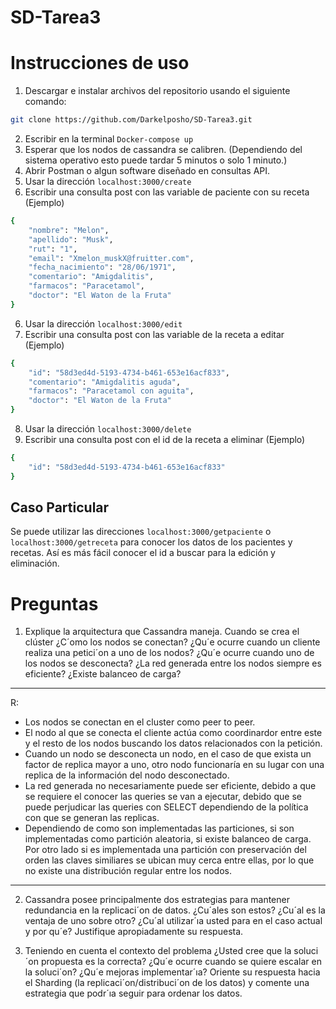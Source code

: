 # SD-Tarea3
# Instrucciones de uso
1. Descargar e instalar archivos del repositorio usando el siguiente comando:
```bash
git clone https://github.com/Darkelposho/SD-Tarea3.git
```
2. Escribir en la terminal ```Docker-compose up```
3. Esperar que los nodos de cassandra se calibren. (Dependiendo del sistema operativo esto puede tardar 5 minutos o solo 1 minuto.)
4. Abrir Postman o algun software diseñado en consultas API.
5. Usar la dirección `localhost:3000/create`
6. Escribir una consulta post con las variable de paciente con su receta
(Ejemplo)  
```bash
{
    "nombre": "Melon",
    "apellido": "Musk",
    "rut": "1",
    "email": "Xmelon_muskX@fruitter.com",
    "fecha_nacimiento": "28/06/1971",
    "comentario": "Amigdalitis",
    "farmacos": "Paracetamol",
    "doctor": "El Waton de la Fruta"
}
```
6. Usar la dirección `localhost:3000/edit`
7. Escribir una consulta post con las variable de la receta a editar
(Ejemplo)  
```bash
{
    "id": "58d3ed4d-5193-4734-b461-653e16acf833",
    "comentario": "Amigdalitis aguda",
    "farmacos": "Paracetamol con aguita",
    "doctor": "El Waton de la Fruta"
}
```
8. Usar la dirección `localhost:3000/delete`
9. Escribir una consulta post con el id de la receta a eliminar
(Ejemplo) 
```bash
{
    "id": "58d3ed4d-5193-4734-b461-653e16acf833"
}
```
**Caso Particular**
---
Se puede utilizar las direcciones ```localhost:3000/getpaciente``` o ```localhost:3000/getreceta``` para conocer los datos de los pacientes y recetas. Así es más fácil conocer el id a buscar para la edición y eliminación.


# Preguntas
1. Explique la arquitectura que Cassandra maneja. Cuando se crea el clúster ¿C´omo los nodos se conectan? ¿Qu´e
ocurre cuando un cliente realiza una petici´on a uno de los nodos? ¿Qu´e ocurre cuando uno de los nodos se desconecta?
¿La red generada entre los nodos siempre es eficiente? ¿Existe balanceo de carga?

----
R:
  - Los nodos se conectan en el cluster como peer to peer.
  - El nodo al que se conecta el cliente actúa como coordinardor entre este y el resto de los nodos buscando los datos relacionados con la petición.
  - Cuando un nodo se desconecta un nodo, en el caso de que exista un factor de replica mayor a uno, otro nodo funcionaría en su lugar con una replica de la información del nodo desconectado.
  - La red generada no necesariamente puede ser eficiente, debido a que se requiere el conocer las queries se van a ejecutar, debido que se puede perjudicar las queries con SELECT dependiendo de la política con que se generan las replicas.
  - Dependiendo de como son implementadas las particiones, si son implementadas como partición aleatoria, si existe balanceo de carga. Por otro lado si es implementada una partición con preservación del orden las claves similiares se ubican muy cerca entre ellas, por lo que no existe una distribución regular entre los nodos.
----

2. Cassandra posee principalmente dos estrategias para mantener redundancia en la replicaci´on de datos. ¿Cu´ales son
estos? ¿Cu´al es la ventaja de uno sobre otro? ¿Cu´al utilizar´ıa usted para en el caso actual y por qu´e? Justifique
apropiadamente su respuesta.


3. Teniendo en cuenta el contexto del problema ¿Usted cree que la soluci´on propuesta es la correcta? ¿Qu´e ocurre
cuando se quiere escalar en la soluci´on? ¿Qu´e mejoras implementar´ıa? Oriente su respuesta hacia el Sharding (la
replicaci´on/distribuci´on de los datos) y comente una estrategia que podr´ıa seguir para ordenar los datos.
